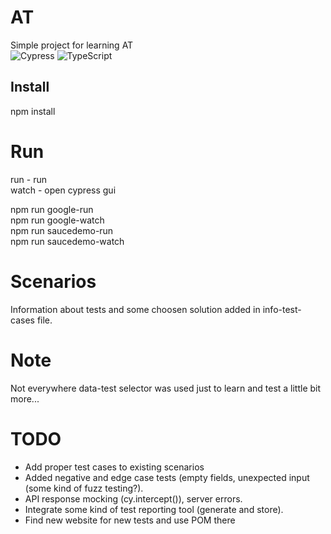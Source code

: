 # AT

Simple project for learning AT  
![Cypress](https://img.shields.io/badge/Cypress-04C38E) ![TypeScript](https://img.shields.io/badge/TypeScript-3178C6)

## Install

npm install

# Run

run - run <br>
watch - open cypress gui <br>

npm run google-run <br>
npm run google-watch <br>
npm run saucedemo-run <br>
npm run saucedemo-watch <br>

# Scenarios

Information about tests and some choosen solution added in info-test-cases file.

# Note

Not everywhere data-test selector was used just to learn and test a little bit more...

# TODO

- Add proper test cases to existing scenarios
- Added negative and edge case tests (empty fields, unexpected input (some kind of fuzz testing?).
- API response mocking (cy.intercept()), server errors.
- Integrate some kind of test reporting tool (generate and store).
- Find new website for new tests and use POM there
